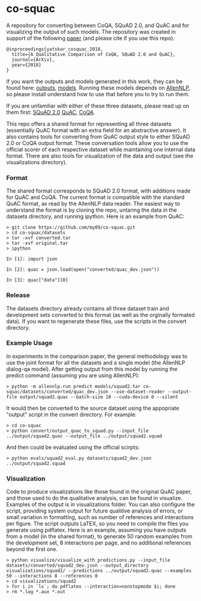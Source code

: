 # co-squac
A repository for converting between CoQA, SQuAD 2.0, and QuAC and for visualizing the output of such models. 
The repository was created in support of the following [paper](https://arxiv.org/abs/1809.10735) (and please cite if you use this repo).

```
@inproceedings{yatskar_cosquac_2018,
  title={A Qualitative Comparison of CoQA, SQuAD 2.0 and QuAC},
  journal={ArXiv},
  year={2018}  
}
```

If you want the outputs and models generated in this work, they can be found here: [outputs](https://s3.amazonaws.com/my89public/co_squac/output.tar), [models](https://s3.amazonaws.com/my89public/co_squac/models.tar). Running these models depends on [AllenNLP](https://github.com/allenai/allennlp), so please install understand how to use that before you to try to run them. 

If you are unfamiliar with either of these three datasets, please read up on them first: [SQuAD 2.0](https://rajpurkar.github.io/SQuAD-explorer/) [QuAC](http://quac.ai), [CoQA](https://stanfordnlp.github.io/coqa/). 

This repo offers a shared format for representing all three datasets (essentially QuAC format with an extra field for an abstractive answer).
It also contains tools for converting from QuAC output style to either SQuAD 2.0 or CoQA output format.
These conversation tools allow you to use the official scorer of each respective dataset while maintaining one internal data format. 
There are also tools for visualization of the data and output (see the visualizations directory).

### Format
The shared format corresponds to SQuAD 2.0 format, with additions made for QuAC and CoQA. 
The current format is compatible with the standard QuAC format, as read by the AllenNLP data reader.
The easiest way to understand the format is by cloning the repo, untaring the data in the datasets directory, and running ipython.
Here is an example from QuAC:

```
> git clone https://github.com/my89/co-squac.git
> cd co-squac/datasets
> tar -xvf converted.tar
> tar -xvf original.tar
> ipython

In [1]: import json

In [2]: quac = json.load(open("converted/quac_dev.json"))

In [3]: quac["data"][0]
```

### Release
The datasets directory already contains all three dataset train and development sets converted to this format (as well as the orginally formated data). 
If you want to regenerate these files, use the scripts in the convert directory. 

### Example Usage
In experiments in the comparison paper, the general methodology was to use the joint format for all the datasets and a single model (the AllenNLP dialog-qa model). 
After getting output from this model by running the predict command (assuming you are using AllenNLP):

```
> python -m allennlp.run predict models/squad2.tar co-squac/datasets/converted/quac_dev.json --use-dataset-reader --output-file output/squad2.quac --batch-size 10 --cuda-device 0 --silent
```

It would then be converted to the source dataset using the appopriate "output" script in the convert directory. For example:

```
> cd co-squac
> python convert/output_quac_to_squad.py --input_file ../output/squad2.quac --output_file ../output/squad2.squad
```

And then could be evaluated using the official scirpts:

```
> python evals/squad2_eval.py datasets/squad2_dev.json ../output/squad2.squad
```

### Visualization
Code to produce visualizations like those found in the original QuAC paper, and those used to do the qualitative analysis, can be found in visualize. 
Examples of the output is in visualizations folder.
You can also configure the script, providing system output for future qualitive analysis of errors, or small variation in formatting, such as number of references and interactions per figure.
The script outputs LaTEX, so you need to compile the files you generate using pdflatex.
Here is an example, assuming you have outputs from a model (in the shared format), to generate 50 random examples from the development set, 8 interactions per page, and no additional references beyond the first one.

```
> python visualize/visualize_with_predictions.py --input_file datasets/converted/squad2_dev.json --output_directory visualizations/squad2/ --predictions ../output/squad2.quac --examples 50 --interactions 8 --references 0 
> cd visualizations/squad2
> for i in `ls`; do pdflatex --interaction=nonstopmode $i; done
> rm *.log *.aux *.out 
```

